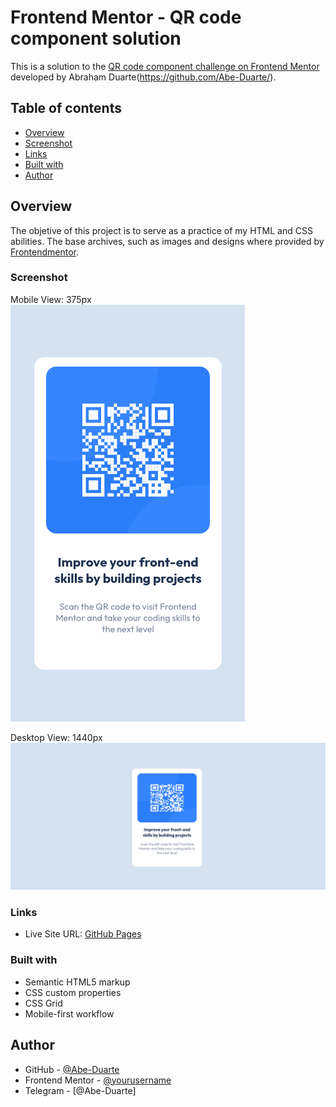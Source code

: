 # Frontend Mentor - QR code component solution

This is a solution to the [QR code component challenge on Frontend Mentor](https://www.frontendmentor.io/challenges/qr-code-component-iux_sIO_H) developed by Abraham Duarte(https://github.com/Abe-Duarte/).

## Table of contents

- [Overview](#overview)
- [Screenshot](#screenshot)
- [Links](#links)
- [Built with](#built-with)
- [Author](#author)

## Overview
The objetive of this project is to serve as a practice of my HTML and CSS abilities. The base archives, such as images and designs where provided by [Frontendmentor](https://frontendmentor.io/).

### Screenshot
Mobile View: 375px
![](./screenshots/375px-width.png)

Desktop View: 1440px
![](./screenshots/1440px-width.png)

### Links
- Live Site URL: [GitHub Pages](https://abe-duarte.github.io/QR-Code-Component/)

### Built with

- Semantic HTML5 markup
- CSS custom properties
- CSS Grid
- Mobile-first workflow

## Author

- GitHub - [@Abe-Duarte](https://www.github.com/Abe-Duarte)
- Frontend Mentor - [@yourusername](https://www.frontendmentor.io/profile/Abe-Duarte)
- Telegram - [@Abe-Duarte]
